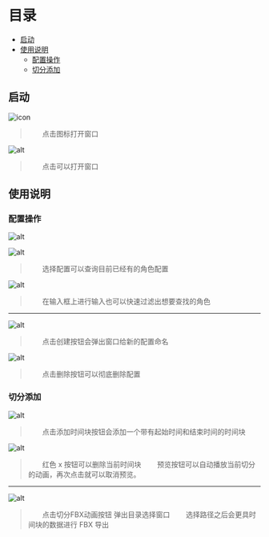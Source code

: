 
# 目录
- [启动](#%E5%90%AF%E5%8A%A8)
- [使用说明](#%E4%BD%BF%E7%94%A8%E8%AF%B4%E6%98%8E)
    - [配置操作](#%E9%85%8D%E7%BD%AE%E6%93%8D%E4%BD%9C)
    - [切分添加](#%E5%88%87%E5%88%86%E6%B7%BB%E5%8A%A0)


## 启动

![icon](img/OP_AnimSpliter.png)

> &emsp;&emsp;点击图标打开窗口

![alt](img/01.png)

> &emsp;&emsp;点击可以打开窗口


## 使用说明

### 配置操作

![alt](img/02.png)


![alt](img/03.png)

> &emsp;&emsp;选择配置可以查询目前已经有的角色配置

![alt](img/04.png)

> &emsp;&emsp;在输入框上进行输入也可以快速过滤出想要查找的角色

---

![alt](img/05.png)

> &emsp;&emsp;点击创建按钮会弹出窗口给新的配置命名

![alt](img/06.png)

> &emsp;&emsp;点击删除按钮可以彻底删除配置

### 切分添加

![alt](img/07.png)

> &emsp;&emsp;点击添加时间块按钮会添加一个带有起始时间和结束时间的时间块

![alt](img/08.png)

> &emsp;&emsp;红色 x 按钮可以删除当前时间块
> &emsp;&emsp;预览按钮可以自动播放当前切分的动画，再次点击就可以取消预览。

---

![alt](img/09.png)

> &emsp;&emsp;点击切分FBX动画按钮 弹出目录选择窗口
> &emsp;&emsp;选择路径之后会更具时间块的数据进行 FBX 导出
